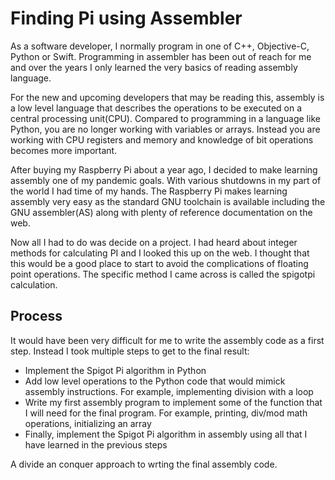 # Finding Pi using Assembler

As a software developer, I normally program in one of C++, Objective-C, Python 
or Swift.  Programming in assembler has been out of reach for me and over the
years I only learned the very basics of reading assembly language. 

For the new and upcoming developers that may be reading this, assembly is a low level 
language that describes the operations to be executed on a central processing 
unit(CPU).  Compared to programming in a language like Python, you are no 
longer working with variables or arrays.  Instead you are working with CPU registers 
and memory and knowledge of bit operations becomes more important.

After buying my Raspberry Pi about a year ago, I decided to make learning
assembly one of my pandemic goals.  With various shutdowns in my part of 
the world I had time of my hands.  The Raspberry Pi makes learning
assembly very easy as the standard GNU toolchain is available including the
GNU assembler(AS) along with plenty of reference documentation on the web.

Now all I had to do was decide on a project.  I had heard about integer methods
for calculating PI and I looked this up on the web.  I thought that this 
would be a good place to start to avoid the complications of floating
point operations.  The specific method I came across is called the spigotpi
calculation.

## Process

It would have been very difficult for me to write the assembly code as a 
first step.  Instead I took multiple steps to get to the final result:

- Implement the Spigot Pi algorithm in Python
- Add low level operations to the Python code that would mimick assembly 
instructions.  For example, implementing division with a loop
- Write my first assembly program to implement some of the function
that I will need for the final program.  For example, printing, div/mod
math operations, initializing an array
- Finally, implement the Spigot Pi algorithm in assembly using all that
I have learned in the previous steps

A divide an conquer approach to wrting the final assembly code.

